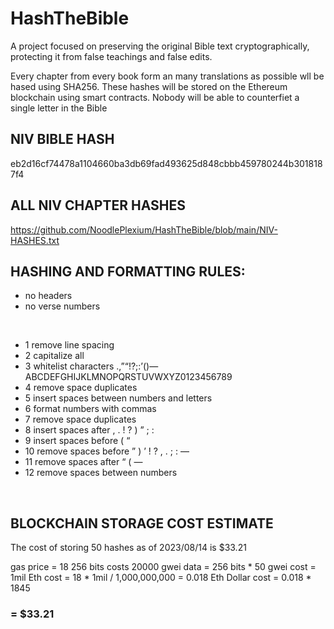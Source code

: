 # HashTheBible
A project focused on preserving the original Bible text cryptographically, protecting it from false teachings and false edits.

Every chapter from every book form an many translations as possible wll be hased using SHA256. These hashes will be stored on the Ethereum blockchain using smart contracts.
Nobody will be able to counterfiet a single letter in the Bible
<br />


## NIV BIBLE HASH
eb2d16cf74478a1104660ba3db69fad493625d848cbbb459780244b3018187f4

## ALL NIV CHAPTER HASHES
https://github.com/NoodlePlexium/HashTheBible/blob/main/NIV-HASHES.txt
<br />

## HASHING AND FORMATTING RULES:
- no headers
- no verse numbers
<br />

- 1 remove line spacing
- 2 capitalize all
- 3 whitelist characters  .,”“!?;:’()— ABCDEFGHIJKLMNOPQRSTUVWXYZ0123456789
- 4 remove space duplicates
- 5 insert spaces between numbers and letters
- 6 format numbers with commas
- 7 remove space duplicates
- 8 insert spaces after , . ! ? ) ” ; :
- 9 insert spaces before ( “
- 10 remove spaces before ” ) ’ ! ? , . ; : —
- 11 remove spaces after “ ( —
- 12 remove spaces between numbers
<br />


## BLOCKCHAIN STORAGE COST ESTIMATE
The cost of storing 50 hashes as of 2023/08/14 is $33.21

gas price = 18
256 bits costs 20000 gwei
data = 256 bits * 50 
gwei cost = 1mil
Eth cost = 18 * 1mil / 1,000,000,000 = 0.018 Eth
Dollar cost = 0.018 * 1845 
### = $33.21
